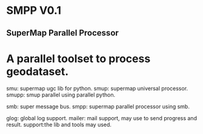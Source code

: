 SMPP  V0.1
=========================================
SuperMap Parallel Processor
-----------------------------------------
A parallel toolset to process geodataset. 
=========================================

smu:	supermap ugc lib for python.
smup: 	supermap universal processor.
smupp: 	smup parallel using parallel python.

smb:	super message bus.
smpp:	supermap parallel processor using smb.

glog:	global log support.
mailer:	mail support, may use to send progress and result.
support:the lib and tools may used.

